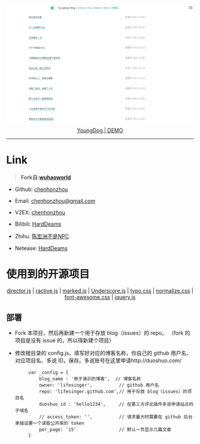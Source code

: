 
<p align="center"><img src="README/v1.6.png"/></p>

<p align="center" style="font-weight: blod;"><a href="http://装逼.top" target="_blank">YoungDog | DEMO</a></p>



------------


# Link
> **Fork自:[wuhaoworld](https://github.com/wuhaoworld/github-issues-blog)**

- Github: [chenhonzhou](http://github.com/chenhonzhou)

- Email: [chenhonzhou@gmail.com](https://www.google.com/gmail)

- V2EX:  [chenhonzhou](https://www.v2ex.com/member/chenhonzhou)

- Bilibili: [HardDeams](https://space.bilibili.com/27013266/#/)

- Zhihu: [陈宏洲不是NPC](https://www.zhihu.com/people/ChenHonZhouRemix/activities)

- Netease: [HardDeams](http://music.163.com/#/user/home?id=266341607)

# 使用到的开源项目

<p align="center">
  <a href="https://github.com/flatiron/director">director.js</a> |
  <a href="http://www.ractivejs.org">ractive.js</a> |
  <a href="http://fontawesome.io/">marked.js</a> |
  <a href="http://underscorejs.org/">Underscore.js</a> |
  <a href="https://typo.sofi.sh/">typo.css</a> |
  <a href="http://underscorejs.org/">normalize.css</a> |
  <a href="http://fontawesome.io/">font-awesome.css</a> |
  <a href="http://jquery.com/">jquery.js</a>
</p>

## 部署

 - Fork 本项目，然后再新建一个用于存放 blog（issues）的 repo。 （fork 的项目是没有 issue 的，所以得新建个项目）

 - 修改根目录的 config.js，填写好对应的博客名称，你自己的 github 用户名、对应项目名、多说 ID，保存。多说账号在这里申请http://duoshuo.com/


            var _config = {
                blog_name : '用于演示的博客',  // 博客名称
                owner: 'lifesinger',          // github 用户名
                repo: 'lifesinger.github.com',// 用于存放 blog（issues）的项目名
                duoshuo_id : 'hello1234',     // 在第三方评论插件多说申请站点的子域名
                // access_token: '',          // 请求量大时需要在 github 后台单独设置一个读取公开库的 token
                per_page: '15'                // 默认一页显示几篇文章
            }
